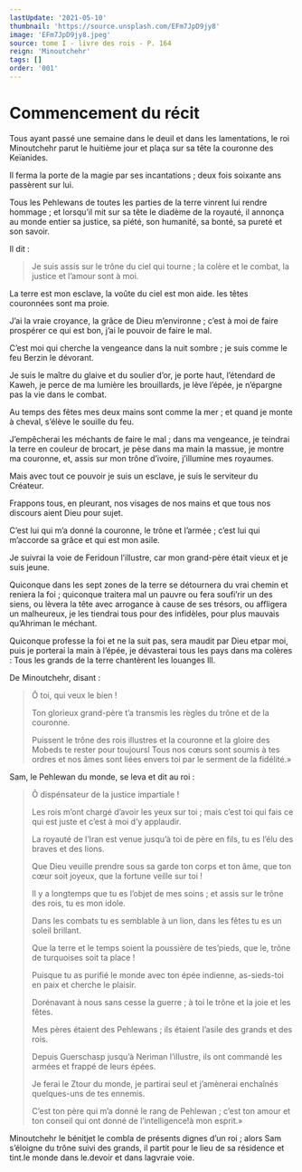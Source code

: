 ```yaml
---
lastUpdate: '2021-05-10'
thumbnail: 'https://source.unsplash.com/EFm7JpD9jy8'
image: 'EFm7JpD9jy8.jpeg'
source: tome I - livre des rois - P. 164
reign: 'Minoutchehr'
tags: []
order: '001'
---
```


# Commencement du récit

Tous ayant passé une semaine dans le deuil et dans les lamentations, le roi Minoutchehr parut le huitième jour et plaça sur sa tête la couronne des Keïanides.

Il ferma la porte de la magie par ses incantations ; deux fois soixante ans passèrent sur lui.

Tous les Pehlewans de toutes les parties de la terre vinrent lui rendre hommage ; et lorsqu’il mit sur sa tête le diadème de la royauté, il annonça au monde entier sa justice, sa piété, son humanité, sa bonté, sa pureté et son savoir.

Il dit :

> Je suis assis sur le trône du ciel qui tourne ; la colère et le combat, la justice et l’amour sont à moi.

La terre est mon esclave, la voûte du ciel est mon aide. les têtes couronnées sont ma proie.

J’ai la vraie croyance, la grâce de Dieu m’environne ; c’est à moi de faire prospérer ce qui est bon, j’ai le pouvoir de faire le mal.

C’est moi qui cherche la vengeance dans la nuit sombre ; je suis comme le feu Berzin le dévorant.

Je suis le maître du glaive et du soulier d’or, je porte haut, l’étendard de Kaweh, je perce de ma lumière les brouillards, je lève l’épée, je n’épargne pas la vie dans le combat.

Au temps des fêtes mes deux mains sont comme la mer ; et quand je monte à cheval, s’élève le souille du feu.

J’empêcherai les méchants de faire le mal ; dans ma vengeance, je teindrai la terre en couleur de brocart, je pèse dans ma main la massue, je montre ma couronne, et, assis sur mon trône d’ivoire, j’illumine mes royaumes.

Mais avec tout ce pouvoir je suis un esclave, je suis le serviteur du Créateur.

Frappons tous, en pleurant, nos visages de nos mains et que tous nos discours aient Dieu pour sujet.

C’est lui qui m’a donné la couronne, le trône et l’armée ; c’est lui qui m’accorde sa grâce et qui est mon asile.

Je suivrai la voie de Feridoun l’illustre, car mon grand-père était vieux et je suis jeune.

Quiconque dans les sept zones de la terre se détournera du vrai chemin et reniera la foi ; quiconque traitera mal un pauvre ou fera soufi’rir un des siens, ou lèvera la tête avec arrogance à cause de ses trésors, ou affligera un malheureux, je les tiendrai tous pour des infidèles, pour plus mauvais qu’Ahriman le méchant.

Quiconque professe la foi et ne la suit pas, sera maudit par Dieu etpar moi, puis je porterai la main à l’épée, je dévasterai tous les pays dans ma colères : Tous les grands de la terre chantèrent les louanges lll.

De Minoutchehr, disant :

> Ô toi, qui veux le bien !
>
> Ton glorieux grand-père t’a transmis les règles du trône et de la couronne.
>
> Puissent le trône des rois illustres et la couronne et la gloire des Mobeds te rester pour toujoursl Tous nos cœurs sont soumis à tes ordres et nos âmes sont liées envers toi par le serment de la fidélité.»

Sam, le Pehlewan du monde, se leva et dit au roi :

> Ô dispénsateur de la justice impartiale !
>
> Les rois m’ont chargé d’avoir les yeux sur toi ; mais c’est toi qui fais ce qui est juste et c’est à moi d’y applaudir.
>
> La royauté de l’Iran est venue jusqu’à toi de père en fils, tu es l’élu des braves et des lions.
>
> Que Dieu veuille prendre sous sa garde ton corps et ton âme, que ton cœur soit joyeux, que la fortune veille sur toi !
>
> Il y a longtemps que tu es l’objet de mes soins ; et assis sur le trône des rois, tu es mon idole.
>
> Dans les combats tu es semblable à un lion, dans les fêtes tu es un soleil brillant.
>
> Que la terre et le temps soient la poussière de tes’pieds, que le, trône de turquoises soit ta place !
>
> Puisque tu as purifié le monde avec ton épée indienne, as-sieds-toi en paix et cherche le plaisir.
>
> Dorénavant à nous sans cesse la guerre ; à toi le trône et la joie et les fêtes.
>
> Mes pères étaient des Pehlewans ; ils étaient l’asile des grands et des rois.
>
> Depuis Guerschasp jusqu’à Neriman l’illustre, ils ont commandé les armées et frappé de leurs épées.
>
> Je ferai le Ztour du monde, je partirai seul et j’amènerai enchaînés quelques-uns de tes ennemis.
>
> C’est ton père qui m’a donné le rang de Pehlewan ; c’est ton amour et ton conseil qui ont donné de l’intelligence!à mon esprit.»

Minoutchehr le bénitjet le combla de présents dignes d’un roi ; alors Sam s’éloigne du trône suivi des grands, il partit pour le lieu de sa résidence et tint.le monde dans le.devoir et dans lagvraie voie.
